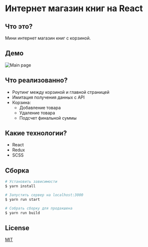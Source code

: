 # Интернет магазин книг на React

## Что это?
Мини интернет магазин книг с корзиной.

## Демо 
![Main page](https://github.com/IvanCen/books-store-react-redux/blob/main/public/main-image.png "Скрин главной страницы")

## Что реализованно?
* Роутинг между корзиной и главной страницей
* Имитация получения данных с API
* Корзина: 
    * Добавление товара
    * Удаление товара
    * Подсчет финальной суммы
    
## Какие технологии?
* React
* Redux
* SCSS

## Сборка

```bash
# Установить зависимости
$ yarn install

# Запустить сервер на localhost:3000
$ yarn run start

# Собрать сборку для продакшена
$ yarn run build
```

## License
[MIT](LICENSE)
